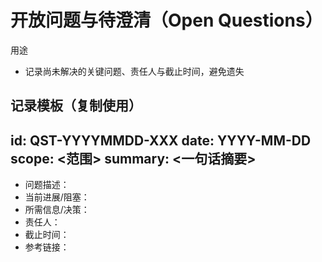 # 开放问题与待澄清（Open Questions）

用途

- 记录尚未解决的关键问题、责任人与截止时间，避免遗失

## 记录模板（复制使用）

## id: QST-YYYYMMDD-XXX date: YYYY-MM-DD scope: \<范围> summary: \<一句话摘要>

- 问题描述：
- 当前进展/阻塞：
- 所需信息/决策：
- 责任人：
- 截止时间：
- 参考链接：
